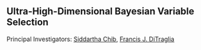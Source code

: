 Ultra-High-Dimensional Bayesian Variable Selection
--------------------------------------------------
Principal Investigators: [Siddartha Chib](http://apps.olin.wustl.edu/faculty/chib/), [Francis J. DiTraglia](hBICttp://www.ditraglia.com)


